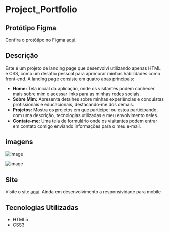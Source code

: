 # Project_Portfolio


## Protótipo Figma
Confira o protótipo no Figma [aqui](https://www.figma.com/file/cgO2zItUXdH50aBTFVc1IN/project-portif%C3%B3lio?type=design&node-id=0%3A1&mode=design&t=S9Ap7DIotBoWyvmE-1).


## Descrição
Este é um projeto de landing page que desenvolvi utilizando apenas HTML e CSS, como um desafio pessoal para aprimorar minhas habilidades como front-end. A landing page consiste em quatro abas principais:

- **Home:** Tela inicial da aplicação, onde os visitantes podem conhecer mais sobre mim e acessar links para as minhas redes sociais.
- **Sobre Mim:** Apresenta detalhes sobre minhas experiências e conquistas profissionais e educacionais, destacando-me dos demais.
- **Projetos:** Mostra os projetos em que participei ou estou participando, com uma descrição, tecnologias utilizadas e meu envolvimento neles.
- **Contate-me:** Uma tela de formulário onde os visitantes podem entrar em contato comigo enviando informações para o meu e-mail.


## imagens
![image](https://github.com/RobsonMendes37/project-portfolio/assets/111722533/6c4f1498-fd15-49aa-af80-a442ab3f75a5)

![image](https://github.com/RobsonMendes37/project-portfolio/assets/111722533/67031d0c-cf82-4bb1-8d11-a612c03f9fdc)


## Site
Visite o site [aqui](https://project-portfolio-nmyf.vercel.app/).
Ainda em desenvolvimento a responsividade para mobile
## Tecnologias Utilizadas
- HTML5
- CSS3
